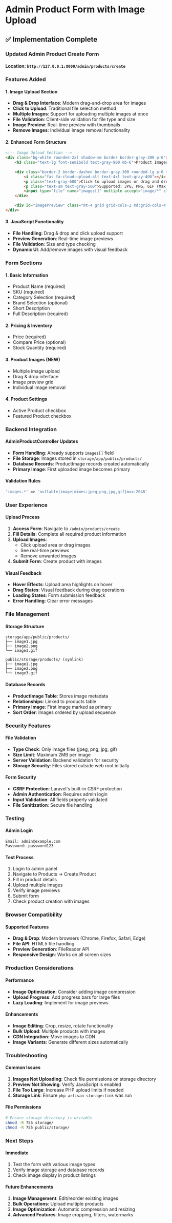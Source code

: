 # Admin Product Form with Image Upload

## ✅ Implementation Complete

### Updated Admin Product Create Form

#### Location: `http://127.0.0.1:8000/admin/products/create`

### Features Added

#### 1. Image Upload Section
- **Drag & Drop Interface**: Modern drag-and-drop area for images
- **Click to Upload**: Traditional file selection method
- **Multiple Images**: Support for uploading multiple images at once
- **File Validation**: Client-side validation for file type and size
- **Image Preview**: Real-time preview with thumbnails
- **Remove Images**: Individual image removal functionality

#### 2. Enhanced Form Structure
```html
<!-- Image Upload Section -->
<div class="bg-white rounded-2xl shadow-sm border border-gray-200 p-6">
    <h3 class="text-lg font-semibold text-gray-900 mb-6">Product Images</h3>
    
    <div class="border-2 border-dashed border-gray-300 rounded-lg p-6 text-center">
        <i class="fas fa-cloud-upload-alt text-4xl text-gray-400"></i>
        <p class="text-gray-600">Click to upload images or drag and drop</p>
        <p class="text-sm text-gray-500">Supported: JPG, PNG, GIF (Max: 2MB each)</p>
        <input type="file" name="images[]" multiple accept="image/*" class="hidden">
    </div>
    
    <div id="imagePreview" class="mt-4 grid grid-cols-2 md:grid-cols-4 gap-4"></div>
</div>
```

#### 3. JavaScript Functionality
- **File Handling**: Drag & drop and click upload support
- **Preview Generation**: Real-time image previews
- **File Validation**: Size and type checking
- **Dynamic UI**: Add/remove images with visual feedback

### Form Sections

#### 1. Basic Information
- Product Name (required)
- SKU (required)
- Category Selection (required)
- Brand Selection (optional)
- Short Description
- Full Description (required)

#### 2. Pricing & Inventory
- Price (required)
- Compare Price (optional)
- Stock Quantity (required)

#### 3. Product Images (NEW)
- Multiple image upload
- Drag & drop interface
- Image preview grid
- Individual image removal

#### 4. Product Settings
- Active Product checkbox
- Featured Product checkbox

### Backend Integration

#### AdminProductController Updates
- **Form Handling**: Already supports `images[]` field
- **File Storage**: Images stored in `storage/app/public/products/`
- **Database Records**: ProductImage records created automatically
- **Primary Image**: First uploaded image becomes primary

#### Validation Rules
```php
'images.*' => 'nullable|image|mimes:jpeg,png,jpg,gif|max:2048'
```

### User Experience

#### Upload Process
1. **Access Form**: Navigate to `/admin/products/create`
2. **Fill Details**: Complete all required product information
3. **Upload Images**: 
   - Click upload area or drag images
   - See real-time previews
   - Remove unwanted images
4. **Submit Form**: Create product with images

#### Visual Feedback
- **Hover Effects**: Upload area highlights on hover
- **Drag States**: Visual feedback during drag operations
- **Loading States**: Form submission feedback
- **Error Handling**: Clear error messages

### File Management

#### Storage Structure
```
storage/app/public/products/
├── image1.jpg
├── image2.png
└── image3.gif

public/storage/products/ (symlink)
├── image1.jpg
├── image2.png
└── image3.gif
```

#### Database Records
- **ProductImage Table**: Stores image metadata
- **Relationships**: Linked to products table
- **Primary Image**: First image marked as primary
- **Sort Order**: Images ordered by upload sequence

### Security Features

#### File Validation
- **Type Check**: Only image files (jpeg, png, jpg, gif)
- **Size Limit**: Maximum 2MB per image
- **Server Validation**: Backend validation for security
- **Storage Security**: Files stored outside web root initially

#### Form Security
- **CSRF Protection**: Laravel's built-in CSRF protection
- **Admin Authentication**: Requires admin login
- **Input Validation**: All fields properly validated
- **File Sanitization**: Secure file handling

### Testing

#### Admin Login
```
Email: admin@example.com
Password: password123
```

#### Test Process
1. Login to admin panel
2. Navigate to Products → Create Product
3. Fill in product details
4. Upload multiple images
5. Verify image previews
6. Submit form
7. Check product creation with images

### Browser Compatibility

#### Supported Features
- **Drag & Drop**: Modern browsers (Chrome, Firefox, Safari, Edge)
- **File API**: HTML5 file handling
- **Preview Generation**: FileReader API
- **Responsive Design**: Works on all screen sizes

### Production Considerations

#### Performance
- **Image Optimization**: Consider adding image compression
- **Upload Progress**: Add progress bars for large files
- **Lazy Loading**: Implement for image previews

#### Enhancements
- **Image Editing**: Crop, resize, rotate functionality
- **Bulk Upload**: Multiple products with images
- **CDN Integration**: Move images to CDN
- **Image Variants**: Generate different sizes automatically

### Troubleshooting

#### Common Issues
1. **Images Not Uploading**: Check file permissions on storage directory
2. **Preview Not Showing**: Verify JavaScript is enabled
3. **File Too Large**: Increase PHP upload limits if needed
4. **Storage Link**: Ensure `php artisan storage:link` was run

#### File Permissions
```bash
# Ensure storage directory is writable
chmod -R 755 storage/
chmod -R 755 public/storage/
```

### Next Steps

#### Immediate
1. Test the form with various image types
2. Verify image storage and database records
3. Check image display in product listings

#### Future Enhancements
1. **Image Management**: Edit/reorder existing images
2. **Bulk Operations**: Upload multiple products
3. **Image Optimization**: Automatic compression and resizing
4. **Advanced Features**: Image cropping, filters, watermarks